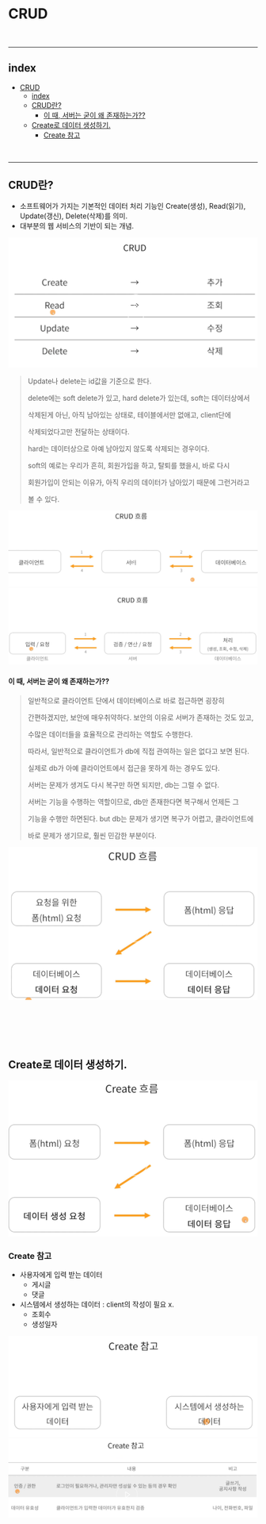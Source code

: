 # CRUD

<br>

---

## index
<!-- TOC -->

- [CRUD](#crud)
  - [index](#index)
  - [CRUD란?](#crud란)
      - [이 때, 서버는 굳이 왜 존재하는가??](#이-때-서버는-굳이-왜-존재하는가)
  - [Create로 데이터 생성하기.](#create로-데이터-생성하기)
    - [Create 참고](#create-참고)

<!-- /TOC -->


<br>

---

## CRUD란?

* 소프트웨어가 가지는 기본적인 데이터 처리 기능인 Create(생성), Read(읽기), Update(갱신), Delete(삭제)를 의미.
*  대부분의 웹 서비스의 기반이 되는 개념.

![CRUD](/Image/Django/c1.PNG)

> Update나 delete는 id값을 기준으로 한다.
> 
> delete에는 soft delete가 있고, hard delete가 있는데, soft는 데이터상에서
> 
>  삭제된게 아닌, 아직 남아있는 상태로, 테이블에서만 없애고, client단에 
> 
> 삭제되었다고만 전달하는 상태이다.
> 
> hard는 데이터상으로 아예 남아있지 않도록 삭제되는 경우이다.
> 
> soft의 예로는 우리가 흔히, 회원가입을 하고, 탈퇴를 했을시, 바로 다시 
> 
> 회원가입이 안되는 이유가, 아직 우리의 데이터가 남아있기 때문에 그런거라고 
> 
> 볼 수 있다.


![CRUD](/Image/Django/c2.PNG)
![CRUD](/Image/Django/c3.PNG)

#### 이 때, 서버는 굳이 왜 존재하는가??

> 일반적으로 클라이언트 단에서 데이터베이스로 바로 접근하면 굉장히 
> 
> 간편하겠지만, 보안에 매우취약하다. 보안의 이유로 서버가 존재하는 것도 있고, 
> 
> 수많은 데이터들을 효율적으로 관리하는 역할도 수행한다.
> 
> 따라서, 일반적으로 클라이언트가 db에 직접 관여하는 일은 없다고 보면 된다.
> 
> 실제로 db가 아예 클라이언트에서 접근을 못하게 하는 경우도 있다.
> 
> 서버는 문제가 생겨도 다시 복구만 하면 되지만, db는 그럴 수 없다.
> 
> 서버는 기능을 수행하는 역할이므로, db만 존재한다면 복구해서 언제든 그 
> 
> 기능을 수행만 하면된다. but db는 문제가 생기면 복구가 어렵고, 클라이언트에
> 
>  바로 문제가 생기므로, 훨씬 민감한 부분이다.

![CRUD](/Image/Django/c4.PNG)

<br>
<br>
<br>
<br>


## Create로 데이터 생성하기.

![CRUD](/Image/Django/c5.PNG)

### Create 참고
* 사용자에게 입력 받는 데이터 
    - 게시글 
    - 댓글
* 시스템에서 생성하는 데이터 : client의 작성이 필요 x.
    - 조회수
    - 생성일자

![CRUD](/Image/Django/c6.PNG)
![CRUD](/Image/Django/c7.PNG)
















